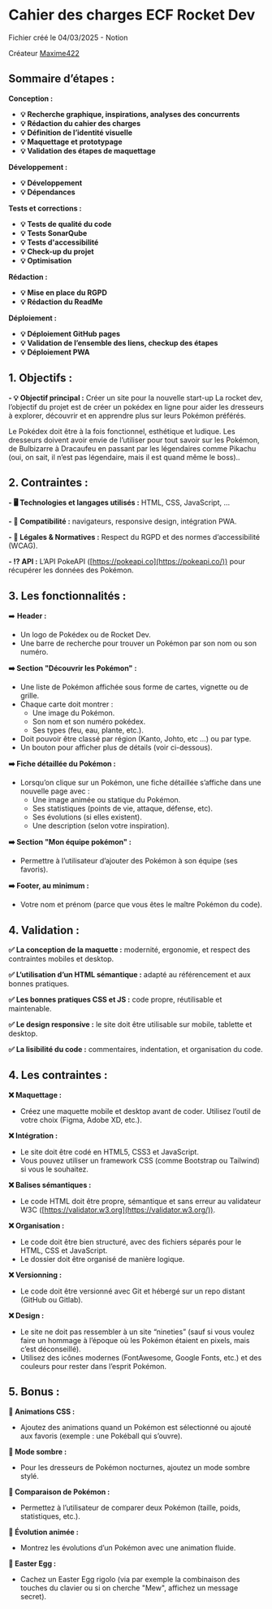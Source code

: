# Cahier des charges ECF Rocket Dev

Fichier créé le 04/03/2025 - Notion

Créateur [Maxime422](https://github.com/Maxime422)

<aside>

## **Sommaire d’étapes :**

**Conception :**

- **💡 Recherche graphique, inspirations, analyses des concurrents**
- **💡 Rédaction du cahier des charges**
- **💡 Définition de l’identité visuelle**
- **💡 Maquettage et prototypage**
- **💡 Validation des étapes de maquettage**

**Développement :**

- **💡 Développement**
- **💡 Dépendances**

**Tests et corrections :**

- **💡 Tests de qualité du code**
- **💡 Tests SonarQube**
- **💡 Tests d'accessibilité**
- **💡 Check-up du projet**
- **💡 Optimisation**

**Rédaction :**

- **💡 Mise en place du RGPD**
- **💡 Rédaction du ReadMe**

**Déploiement :**

- **💡 Déploiement GitHub pages**
- **💡 Validation de l’ensemble des liens, checkup des étapes**
- **💡 Déploiement PWA**

</aside>

<aside>

## **1. Objectifs :**

<aside>

**- 💡 Objectif principal :** Créer un site pour la nouvelle start-up La rocket dev, l’objectif du projet est de créer un pokédex en ligne pour aider les dresseurs à explorer, découvrir et en apprendre plus sur leurs Pokémon préférés.

Le Pokédex doit être à la fois fonctionnel, esthétique et ludique. Les dresseurs doivent avoir envie de l’utiliser pour tout savoir sur les Pokémon, de Bulbizarre à Dracaufeu en passant par les légendaires comme Pikachu (oui, on sait, il n’est pas légendaire, mais il est quand même le boss)..

</aside>

## **2. Contraintes :**

<aside>

**- 🖥 Technologies et langages utilisés :** HTML, CSS, JavaScript, …

**- 📱 Compatibilité :** navigateurs, responsive design, intégration PWA.

**- 📜 Légales & Normatives :** Respect du RGPD et des normes d’accessibilité (WCAG).

**- ⁉️ API :** L’API PokeAPI ([https://pokeapi.co](https://pokeapi.co/)) pour récupérer les données des Pokémon.

</aside>

## **3. Les fonctionnalités :**

<aside>

➡️ **Header :**
- Un logo de Pokédex ou de Rocket Dev.
- Une barre de recherche pour trouver un Pokémon par son nom ou son numéro.

**➡️ Section "Découvrir les Pokémon" :**
- Une liste de Pokémon affichée sous forme de cartes, vignette ou de grille.
- Chaque carte doit montrer :
    - Une image du Pokémon.
    - Son nom et son numéro pokédex.
    - Ses types (feu, eau, plante, etc.).
- Doit pouvoir être classé par région (Kanto, Johto, etc …) ou par type.
- Un bouton pour afficher plus de détails (voir ci-dessous).

**➡️ Fiche détaillée du Pokémon :**
- Lorsqu’on clique sur un Pokémon, une fiche détaillée s’affiche dans une nouvelle page avec :
    - Une image animée ou statique du Pokémon.
    - Ses statistiques (points de vie, attaque, défense, etc).
    - Ses évolutions (si elles existent).
    - Une description (selon votre inspiration).

**➡️ Section "Mon équipe pokémon" :**
- Permettre à l’utilisateur d’ajouter des Pokémon à son équipe (ses favoris).

**➡️ Footer, au minimum :**
- Votre nom et prénom (parce que vous êtes le maître Pokémon du code).

</aside>

## **4. Validation :**

<aside>

**✅ La conception de la maquette :** modernité, ergonomie, et respect des contraintes mobiles et desktop.

**✅ L’utilisation d’un HTML sémantique :** adapté au référencement et aux bonnes pratiques.

**✅ Les bonnes pratiques CSS et JS :** code propre, réutilisable et maintenable.

**✅ Le design responsive :** le site doit être utilisable sur mobile, tablette et desktop.

**✅  La lisibilité du code :** commentaires, indentation, et organisation du code.

</aside>

## **4. Les contraintes :**

<aside>

**❌ Maquettage :**

- Créez une maquette mobile et desktop avant de coder. Utilisez l’outil de votre choix (Figma, Adobe XD, etc.).

**❌ Intégration :**

- Le site doit être codé en HTML5, CSS3 et JavaScript.
- Vous pouvez utiliser un framework CSS (comme Bootstrap ou Tailwind) si vous le souhaitez.

**❌ Balises sémantiques :**

- Le code HTML doit être propre, sémantique et sans erreur au validateur W3C ([https://validator.w3.org](https://validator.w3.org/)).

**❌ Organisation :**

- Le code doit être bien structuré, avec des fichiers séparés pour le HTML, CSS et JavaScript.
- Le dossier doit être organisé de manière logique.

**❌ Versionning :**

- Le code doit être versionné avec Git et hébergé sur un repo distant (GitHub ou Gitlab).

**❌ Design :**

- Le site ne doit pas ressembler à un site “nineties” (sauf si vous voulez faire un hommage à l’époque où les Pokémon étaient en pixels, mais c’est déconseillé).
- Utilisez des icônes modernes (FontAwesome, Google Fonts, etc.) et des couleurs pour rester dans l’esprit Pokémon.
</aside>

## **5. Bonus :**

<aside>

**🚀 Animations CSS :**
- Ajoutez des animations quand un Pokémon est sélectionné ou ajouté aux favoris (exemple : une Pokéball qui s’ouvre).

**🚀 Mode sombre :**
- Pour les dresseurs de Pokémon nocturnes, ajoutez un mode sombre stylé.

**🚀 Comparaison de Pokémon :**
- Permettez à l’utilisateur de comparer deux Pokémon (taille, poids, statistiques, etc.).

**🚀 Évolution animée :**
- Montrez les évolutions d’un Pokémon avec une animation fluide.

**🚀 Easter Egg :**
- Cachez un Easter Egg rigolo (via par exemple la combinaison des touches du clavier ou si on cherche "Mew", affichez un message secret).
</aside>

</aside>
